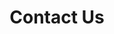---
bg_image: images/feature-bg.jpg
description: 문의사항
draft: false
layout: contact
menu:
  main:
    name: Contact
    weight: 6
title: Contact Us
---